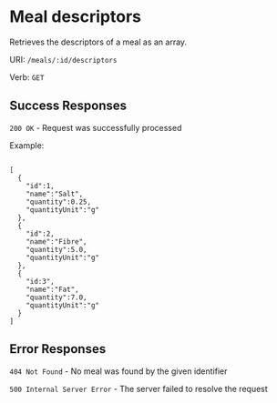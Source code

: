 # Meal descriptors

Retrieves the descriptors of a meal as an array.

URI: `/meals/:id/descriptors`

Verb: `GET`

## Success Responses

`200 OK` - Request was successfully processed

Example:

```

[
  {
    "id":1,
    "name":"Salt",
    "quantity":0.25,
    "quantityUnit":"g"
  },
  {
    "id":2,
    "name":"Fibre",
    "quantity":5.0,
    "quantityUnit":"g"
  },
  {
    "id:3",
    "name":"Fat",
    "quantity":7.0,
    "quantityUnit":"g"
  }
]

```

## Error Responses

`404 Not Found` - No meal was found by the given identifier

`500 Internal Server Error` - The server failed to resolve the request